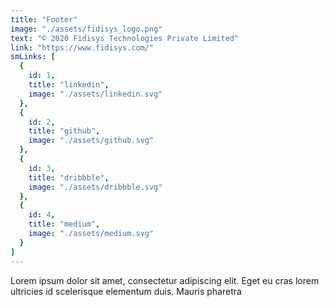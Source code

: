 ```yaml
---
title: "Footer"
image: "./assets/fidisys_logo.png"
text: "© 2020 Fidisys Technologies Private Limited"
link: "https://www.fidisys.com/"
smLinks: [
  {
    id: 1,
    title: "linkedin",
    image: "./assets/linkedin.svg"
  },
  {
    id: 2,
    title: "github",
    image: "./assets/github.svg"
  },
  {
    id: 3,
    title: "dribbble",
    image: "./assets/dribbble.svg"
  },
  {
    id: 4,
    title: "medium",
    image: "./assets/medium.svg"
  }
]
---
```


Lorem ipsum dolor sit amet, consectetur adipiscing elit. Eget eu cras lorem ultricies id scelerisque elementum duis. Mauris pharetra 
